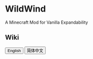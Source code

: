 
# WildWind
A Minecraft Mod for Vanilla Expandability

## Wiki
<a href="https://polaris-bears-mc.github.io/WildWind?language=en_us"><button>English</button></a>
<a href="https://polaris-bears-mc.github.io/WildWind?language=zh_cn"><button>简体中文</button></a>